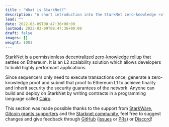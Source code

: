 ```yaml
---
title : "What is StarkNet?"
description: "A short introduction into the StarkNet zero-knowledge rollup"
lead: ""
date: 2022-03-09T08:47:36+00:00
lastmod: 2022-03-09T08:47:36+00:00
draft: false
images: []
weight: 1001
---
```


[StarkNet](https://starkware.co/starknet/) is a permissionless decentralized [zero-knowledge rollup](https://mirror.xyz/brunny.eth/upIPESej7MjO2rFijwQyx8NBel8p45fIPV9J5G0Vn4cE#layer-2-and-proof-of-stake) that settles on Ethereum. It is an L2 scalability solution which allows developers to build highly performant applications.

Since sequencers only need to execute transactions once, generate a zero-knowledge proof and submit that proof to Ethereum L1 to achieve finality and inherit security the security guarantees of the network. Anyone can build and deploy on StarkNet by writing contracts in a programming language called [Cairo](https://www.cairo-lang.org/).

This section was made possible thanks to the support from [StarkWare](https://starkware.co/), [Gitcoin grants supporters](https://gitcoin.co/grants/4975/devpillme-a-public-good-blockchain-development-gu) and the [Starknet community](https://discord.gg/7vbHfZKJ4m), feel free to suggest changes and give feedback through [GitHub](https://github.com/dcbuild3r/devpill.me) ([issues](https://github.com/dcbuild3r/devpill.me/issues) or [PRs](https://github.com/dcbuild3r/devpill.me/pulls)) or [Discord](https://discord.gg/A376gXnmht)!
